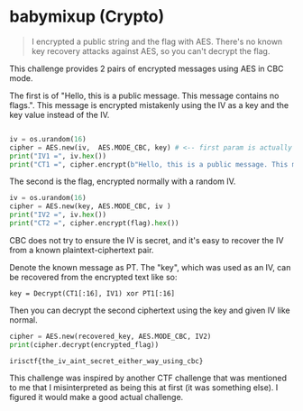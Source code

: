 # babymixup (Crypto)
> I encrypted a public string and the flag with AES. There's no known key recovery attacks against AES, so you can't decrypt the flag.

This challenge provides 2 pairs of encrypted messages using AES in CBC mode.

The first is of "Hello, this is a public message. This message contains no flags.". This message is encrypted mistakenly using the IV as a key and the key value instead of the IV.
```py

iv = os.urandom(16)
cipher = AES.new(iv,  AES.MODE_CBC, key) # <-- first param is actually used as the key
print("IV1 =", iv.hex())
print("CT1 =", cipher.encrypt(b"Hello, this is a public message. This message contains no flags.").hex())
```

The second is the flag, encrypted normally with a random IV.
```py
iv = os.urandom(16)
cipher = AES.new(key, AES.MODE_CBC, iv )
print("IV2 =", iv.hex())
print("CT2 =", cipher.encrypt(flag).hex())
```

CBC does not try to ensure the IV is secret, and it's easy to recover the IV from a known plaintext-ciphertext pair.

Denote the known message as PT. The "key", which was used as an IV, can be recovered from the encrypted text like so:
```
key = Decrypt(CT1[:16], IV1) xor PT1[:16]
```

Then you can decrypt the second ciphertext using the key and given IV like normal.
```py
cipher = AES.new(recovered_key, AES.MODE_CBC, IV2)
print(cipher.decrypt(encrypted_flag))
```

```
irisctf{the_iv_aint_secret_either_way_using_cbc}
```

This challenge was inspired by another CTF challenge that was mentioned to me that I misinterpreted as being this at first (it was something else). I figured it would make a good actual challenge.
